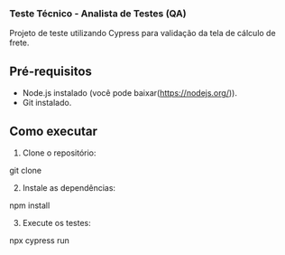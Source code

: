 ### Teste Técnico - Analista de Testes (QA)

Projeto de teste utilizando Cypress para validação da tela de cálculo de frete.

## Pré-requisitos

- Node.js instalado (você pode baixar(https://nodejs.org/)).
- Git instalado.

## Como executar

1. Clone o repositório:

git clone 

2. Instale as dependências:

npm install

3. Execute os testes:

npx cypress run

